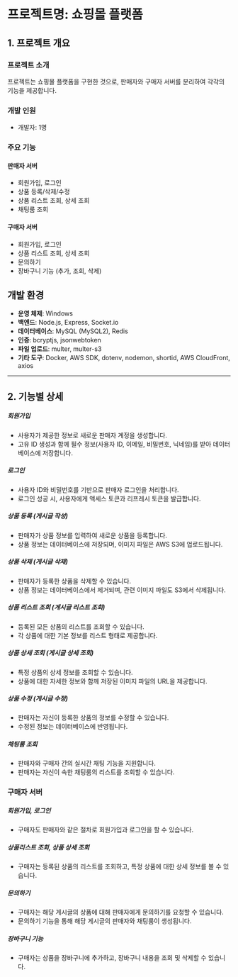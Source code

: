 # 프로젝트명: 쇼핑몰 플랫폼

## 1. 프로젝트 개요

### 프로젝트 소개
프로젝트는 쇼핑몰 플랫폼을 구현한 것으로, 판매자와 구매자 서버를 분리하여 각각의 기능을 제공합니다.

### 개발 인원
- 개발자: 1명

### 주요 기능
#### 판매자 서버
- 회원가입, 로그인
- 상품 등록/삭제/수정
- 상품 리스트 조회, 상세 조회
- 채팅룸 조회

#### 구매자 서버
- 회원가입, 로그인
- 상품 리스트 조회, 상세 조회
- 문의하기
- 장바구니 기능 (추가, 조회, 삭제)

## 개발 환경

- **운영 체제**: Windows
- **백엔드**: Node.js, Express, Socket.io
- **데이터베이스**: MySQL (MySQL2), Redis
- **인증**: bcryptjs, jsonwebtoken
- **파일 업로드**: multer, multer-s3
- **기타 도구**: Docker, AWS SDK, dotenv, nodemon, shortid, AWS CloudFront, axios
  
<hr>

## 2. 기능별 상세

##### 회원가입
- 사용자가 제공한 정보로 새로운 판매자 계정을 생성합니다.
- 고유 ID 생성과 함께 필수 정보(사용자 ID, 이메일, 비밀번호, 닉네임)를 받아 데이터베이스에 저장합니다.

##### 로그인
- 사용자 ID와 비밀번호를 기반으로 판매자 로그인을 처리합니다.
- 로그인 성공 시, 사용자에게 액세스 토큰과 리프레시 토큰을 발급합니다.

##### 상품 등록 (게시글 작성)
- 판매자가 상품 정보를 입력하여 새로운 상품을 등록합니다.
- 상품 정보는 데이터베이스에 저장되며, 이미지 파일은 AWS S3에 업로드됩니다.

##### 상품 삭제 (게시글 삭제)
- 판매자가 등록한 상품을 삭제할 수 있습니다.
- 상품 정보는 데이터베이스에서 제거되며, 관련 이미지 파일도 S3에서 삭제됩니다.

##### 상품 리스트 조회 (게시글 리스트 조회)
- 등록된 모든 상품의 리스트를 조회할 수 있습니다.
- 각 상품에 대한 기본 정보를 리스트 형태로 제공합니다.

##### 상품 상세 조회 (게시글 상세 조회)
- 특정 상품의 상세 정보를 조회할 수 있습니다.
- 상품에 대한 자세한 정보와 함께 저장된 이미지 파일의 URL을 제공합니다.

##### 상품 수정 (게시글 수정)
- 판매자는 자신이 등록한 상품의 정보를 수정할 수 있습니다.
- 수정된 정보는 데이터베이스에 반영됩니다.

##### 채팅룸 조회
- 판매자와 구매자 간의 실시간 채팅 기능을 지원합니다.
- 판매자는 자신이 속한 채팅룸의 리스트를 조회할 수 있습니다.

### 구매자 서버

##### 회원가입, 로그인
- 구매자도 판매자와 같은 절차로 회원가입과 로그인을 할 수 있습니다.

##### 상품리스트 조회, 상품 상세 조회
- 구매자는 등록된 상품의 리스트를 조회하고, 특정 상품에 대한 상세 정보를 볼 수 있습니다.

##### 문의하기
- 구매자는 해당 게시글의 상품에 대해 판매자에게 문의하기를 요청할 수 있습니다.
- 문의하기 기능을 통해 해당 게시글의 판매자와 채팅룸이 생성됩니다.

##### 장바구니 기능
- 구매자는 상품을 장바구니에 추가하고, 장바구니 내용을 조회 및 삭제할 수 있습니다.
